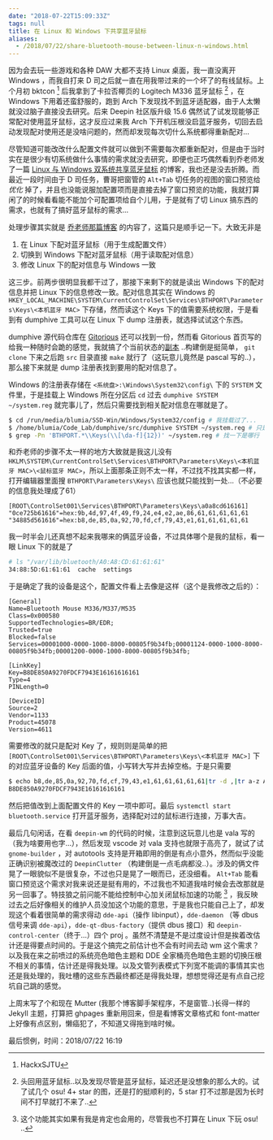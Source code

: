 ```yaml
---
date: "2018-07-22T15:09:33Z"
tags: null
title: 在 Linux 和 Windows 下共享蓝牙鼠标
aliases:
  - /2018/07/22/share-bluetooth-mouse-between-linux-n-windows.html
---
```


因为会去玩一些游戏和各种 DAW 大都不支持 Linux 桌面，我一直没离开 Windows ，而我自打来 D 司之后就一直在用我带过来的一个坏了的有线鼠标。上个月初 bktcon [^1] 后我拿到了卡拉否椰页的 Logitech M336 蓝牙鼠标 [^2] ，在 Windows 下用着还蛮舒服的，跑到 Arch 下发现找不到蓝牙适配器，由于人太懒就没过脑子直接没去研究。后来 Deepin 社区版升级 15.6 偶然试了试发现能够正常配对使用蓝牙鼠标，这才反应过来我 Arch 下开机压根没启蓝牙服务，切回去启动发现配对使用还是没啥问题的，然而却发现每次切什么系统都得重新配对...

<!--more-->

尽管知道可能改改什么配置文件就可以做到不需要每次都重新配对，但是由于当时实在是很少有切系统做什么事情的需求就没去研究，即便也正巧偶然看到乔老师发了一篇 [Linux 与 Windows 双系统共享蓝牙鼠标](https://blog.nanpuyue.com/2018/040.html) 的博客，我也还是没去折腾。而最近一段时间由于 D 司任务，曹哥把窗管的 `Alt+Tab` 切任务的视图的窗口预览给 _优化_ 掉了，并且也没能说服加配置项而是直接去掉了窗口预览的功能，我就打算闲了的时候看看能不能加个可配置项给自个儿用，于是就有了切 Linux 搞东西的需求，也就有了搞好蓝牙鼠标的需求...

处理步骤其实就是 [乔老师那篇博客](https://blog.nanpuyue.com/2018/040.html) 的内容了，这篇只是顺手记一下。大致无非是

 1. 在 Linux 下配对蓝牙鼠标（用于生成配置文件）
 2. 切换到 Windows 下配对蓝牙鼠标（用于读取配对信息）
 3. 修改 Linux 下的配对信息与 Windows 一致

这三步。前两步很明显我都干过了，那接下来剩下的就是读出 Windows 下的配对信息并把 Linux 下的信息修改一致。配对信息其实在 Windows 的 `HKEY_LOCAL_MACHINE\SYSTEM\CurrentControlSet\Services\BTHPORT\Parameters\Keys\<本机蓝牙 MAC>` 下存储，然而读这个 Keys 下的值需要系统权限，于是看到有 dumphive 工具可以在 Linux 下 dump 注册表，就选择试试这个东西。

dumphive 源代码仓库在 [Gitorious](https://gitorious.org/canaima-gnu-linux/dumphive) 还可以找到一份，然而看 Gitorious 首页写的给我一种随时会跪的感觉，我就搞了个当前状态的[副本](https://bitbucket.org/BLumia/dumphive/src/master/) ..构建倒是挺简单， `git clone` 下来之后跑 `src` 目录直接 `make` 就行了（这玩意儿竟然是 pascal 写的..），那么接下来就是 dump 注册表找到要用的配对信息了。

Windows 的注册表存储在 `<系统盘>:\Windows\System32\config\` 下的 `SYSTEM` 文件里，于是挂载上 Windows 所在分区后 `cd` 过去 `dumphive SYSTEM ~/system.reg` 就完事儿了，然后只需要找到相关配对信息在哪就是了。

``` bash
$ cd /run/media/blumia/SSD-Win/Windows/System32/config # 我挂载过了...
$ /home/blumia/Code_Lab/dumphive/src/dumphive SYSTEM ~/system.reg # 只是编译了，没把二进制扔到 PATH 里
$ grep -Pn 'BTHPORT.*\\Keys(\\[\da-f]{12})' ~/system.reg # 找一下是哪行
```

和乔老师的步骤不太一样的地方大致就是我这儿没有 `HKLM\SYSTEM\CurrentControlSet\Services\BTHPORT\Parameters\Keys\<本机蓝牙 MAC>\<鼠标蓝牙 MAC>`，所以上面那条正则不太一样，不过找不找其实都一样，打开编辑器里面搜 `BTHPORT\Parameters\Keys\` 应该也就只能找到一处...（不必要的信息我处理成了61）

``` plain
[ROOT\ControlSet001\Services\BTHPORT\Parameters\Keys\a0a8cd616161]
"0ce725b61616"=hex:9b,4d,97,4f,49,f9,24,e4,e2,ae,86,61,61,61,61,61
"34885d561616"=hex:b8,de,85,0a,92,70,fd,cf,79,43,e1,61,61,61,61,61
```

我一时半会儿还真想不起来我哪来的俩蓝牙设备，不过具体哪个是我的鼠标，看一眼 Linux 下的就是了

``` bash
# ls "/var/lib/bluetooth/A0:A8:CD:61:61:61"
34:88:5D:61:61:61  cache  settings
```

于是确定了我的设备是这个，配置文件看上去像是这样（这个是我修改之后的）：

``` plain
[General]
Name=Bluetooth Mouse M336/M337/M535
Class=0x000580
SupportedTechnologies=BR/EDR;
Trusted=true
Blocked=false
Services=00001000-0000-1000-8000-00805f9b34fb;00001124-0000-1000-8000-00805f9b34fb;00001200-0000-1000-8000-00805f9b34fb;

[LinkKey]
Key=B8DE850A9270FDCF7943E16161616161
Type=4
PINLength=0

[DeviceID]
Source=2
Vendor=1133
Product=45078
Version=4611
```

需要修改的就只是配对 Key 了，规则则是简单的把 `[ROOT\ControlSet001\Services\BTHPORT\Parameters\Keys\<本机蓝牙 MAC>]` 下的对应蓝牙设备的 Key 后面的值，小写转大写并去掉空格。于是只需要

``` bash
$ echo b8,de,85,0a,92,70,fd,cf,79,43,e1,61,61,61,61,61|tr -d ,|tr a-z A-Z
B8DE850A9270FDCF7943E16161616161
```

然后把值改到上面配置文件的 Key 一项中即可。最后 `systemctl start bluetooth.service` 打开蓝牙服务，选择配对过的鼠标进行连接，万事大吉。

最后几句闲话，在看 `deepin-wm` 的代码的时候，注意到这玩意儿也是 vala 写的（我为啥要用也字...），然后发现 vscode 对 vala 支持也就限于高亮了，就试了试 `gnome-builder` ，对 autotools 支持是开箱即用的倒是有点小意外，然而似乎没能正确识别被魔改过的 `DeepinClutter` （构建倒是一点毛病都没..）。涉及的俩文件晃了一眼貌似不是很复杂，不过也只是晃了一眼而已，还没细看。 `Alt+Tab` 能看窗口预览这个需求对我来说还是挺有用的，不过我也不知道我啥时候会去改那就是另一回事了。特技狼之前问能不能给控制中心加关闭鼠标加速的功能 [^3] ，我反映过去之后好像相关的维护人员没加这个功能的意思，于是我也只能自己上了，却发现这个看着很简单的需求得动 `dde-api`（操作 libinput），`dde-daemon` （等 dbus 信号来调 `dde-api`），`dde-qt-dbus-factory`（提供 dbus 接口）和 `deepin-control-center`（终于...）四个 proj 。虽然不清楚是不是过度设计但是挨着改估计还是得要点时间的。于是这个搞完之前估计也不会有时间去动 wm 这个需求？以及我在来之前喷过的系统亮色暗色主题和 DDE 全家桶亮色暗色主题的切换压根不相关的事情，估计还是得我处理。以及文管列表模式下列宽不能调的事情其实也还是我处理的，我吐槽的这些东西最终都还是得我处理，想想觉得还是有点自己挖坑自己跳的感觉。

上周末写了个和现在 Mutter (我那个博客脚手架程序，不是窗管..)长得一样的 Jekyll 主题，打算把 ghpages 重新用回来，但是看博客文章格式和 font-matter 上好像有点区别，懒癌犯了，不知道又得拖到啥时候。

最后惯例，时间：2018/07/22 16:19

[^1]: HackxSJTU
[^2]: 头回用蓝牙鼠标..以及发现尽管是蓝牙鼠标，延迟还是没想象的那么大的。试了试几个 osu! 4+ star 的图，还是打的挺顺利的，5 star 打不过那是因为长时间不打早就打不来了..
[^3]: 这个功能其实如果有我是肯定也会用的，尽管我也不打算在 Linux 下玩 osu! ..
